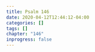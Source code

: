 ```yaml
---
title: Psalm 146
date: 2020-04-12T12:44:12-04:00
categories: []
tags: []
chapter: "146"
inprogress: false
---
```


